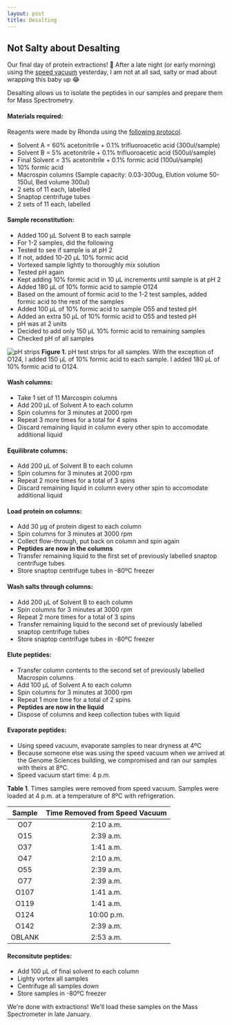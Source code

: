 ```yaml
---
layout: post
title: Desalting
---
```


## Not Salty about Desalting

Our final day of protein extractions! :tada: After a late night (or early morning) using the [speed vacuum](https://yaaminiv.github.io/Speed-Vacuum/) yesterday, I am not at all sad, salty or mad about wrapping this baby up :joy:

Desalting allows us to isolate the peptides in our samples and prepare them for Mass Spectrometry. 

#### **Materials required**:
Reagents were made by Rhonda using the [following protocol](https://github.com/sr320/LabDocs/blob/master/protocols/ProteinprepforMSMS.md).

- Solvent A = 60% acetonitrile + 0.1% trifluoroacetic acid (300ul/sample)
- Solvent B = 5% acetonitrile + 0.1% trifluoroacetic acid (500ul/sample)
- Final Solvent = 3% acetonitrile + 0.1% formic acid (100ul/sample)
- 10% formic acid
- Macrospin columns (Sample capacity: 0.03-300ug, Elution volume 50-150ul, Bed volume 300ul)
 - 2 sets of 11 each, labelled
- Snaptop centrifuge tubes
 - 2 sets of 11 each, labelled
 
#### **Sample reconstitution**:
- Added 100 µL Solvent B to each sample
- For 1-2 samples, did the following
 - Tested to see if sample is at pH 2
 - If not, added 10-20 µL 10% formic acid
 - Vortexed sample lightly to thoroughly mix solution
 - Tested pH again
 - Kept adding 10% formic acid in 10 µL increments until sample is at pH 2
 - Added 180 µL of 10% formic acid to sample O124
- Based on the amount of formic acid to the 1-2 test samples, added formic acid to the rest of the samples
 - Added 100 µL of 10% formic acid to sample O55 and tested pH
 - Added an extra 50 µL of 10% formic acid to O55 and tested pH
  - pH was at 2 units
  - Decided to add only 150 µL 10% formic acid to remaining samples
- Checked pH of all samples

![pH strips](https://raw.githubusercontent.com/yaaminiv/yaaminiv.github.io/master/images/pHstripsformicacid.jpg)
**Figure 1.** pH test strips for all samples. With the exception of O124, I added 150 µL of 10% formic acid to each sample. I added 180 µL of 10% formic acid to O124.

#### **Wash columns**:
- Take 1 set of 11 Marcospin columns
- Add 200 µL of Solvent A to each column
- Spin columns for 3 minutes at 2000 rpm
 - Repeat 3 more times for a total for 4 spins
 - Discard remaining liquid in column every other spin to accomodate additional liquid

#### **Equilibrate columns**:
- Add 200 µL of Solvent B to each column
- Spin columns for 3 minutes at 2000 rpm
 - Repeat 2 more times for a total of 3 spins
 - Discard remaining liquid in column every other spin to accomodate additional liquid

#### **Load protein on columns**:
- Add 30 µg of protein digest to each column
- Spin columns for 3 minutes at 3000 rpm
- Collect flow-through, put back on column and spin again
 - **Peptides are now in the columns**
- Transfer remaining liquid to the first set of previously labelled snaptop centrifuge tubes
- Store snaptop centrifuge tubes in -80ºC freezer

#### **Wash salts through columns**:
- Add 200 µL of Solvent B to each column
- Spin columns for 3 minutes at 3000 rpm
 - Repeat 2 more times for a total of 3 spins
- Transfer remaining liquid to the second set of previously labelled snaptop centrifuge tubes
- Store snaptop centrifuge tubes in -80ºC freezer

#### **Elute peptides**:
- Transfer column contents to the second set of previously labelled Macrospin columns
- Add 100 µL of Solvent A to each column
- Spin columns for 3 minutes at 3000 rpm
 - Repeat 1 more time for a total of 2 spins
 - **Peptides are now in the liquid**
- Dispose of columns and keep collection tubes with liquid

#### **Evaporate peptides**:
- Using speed vacuum, evaporate samples to near dryness at 4ºC
 - Because someone else was using the speed vacuum when we arrived at the Genome Sciences building, we compromised and ran our samples with theirs at 8ºC.
- Speed vacuum start time: 4 p.m.

**Table 1**. Times samples were removed from speed vacuum. Samples were loaded at 4 p.m. at a temperature of 8ºC with refrigeration.

| **Sample** | **Time Removed from Speed Vacuum** |
|:----------:|:----------------------------------:|
|     O07    |              2:10 a.m.             |
|     O15    |              2:39 a.m.             |
|     O37    |              1:41 a.m.             |
|     O47    |              2:10 a.m.             |
|     O55    |              2:39 a.m.             |
|     O77    |              2:39 a.m.             |
|    O107    |              1:41 a.m.             |
|    O119    |              1:41 a.m.             |
|    O124    |             10:00 p.m.             |
|    O142    |              2:39 a.m.             |
|   OBLANK   |              2:53 a.m.             |

#### **Reconsitute peptides**:
- Add 100 µL of final solvent to each column
- Lighty vortex all samples
- Centrifuge all samples down
- Store samples in -80ºC freezer

We're done with extractions! We'll load these samples on the Mass Spectrometer in late January.


